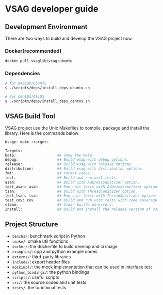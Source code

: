 # VSAG developer guide

## Development Environment
There are two ways to build and develop the VSAG project now.

### Docker(recommended)
```bash
docker pull vsaglib/vsag:ubuntu
```

### Dependencies
```bash
# for Debian/Ubuntu
$ ./scripts/deps/install_deps_ubuntu.sh

# for CentOS/AliOS
$ ./scripts/deps/install_deps_centos.sh
```

## VSAG Build Tool
VSAG project use the Unix Makefiles to compile, package and install the library. Here is the commands below:
```bash
Usage: make <target>

Targets:
help:                   ## Show the help.
debug:                  ## Build vsag with debug options.
release:                ## Build vsag with release options.
distribution:           ## Build vsag with distribution options.
fmt:                    ## Format codes.
test:                   ## Build and run unit tests.
asan:                   ## Build with AddressSanitizer option.
test_asan: asan         ## Run unit tests with AddressSanitizer option.
tsan:                   ## Build with ThreadSanitizer option.
test_tsan: tsan         ## Run unit tests with ThreadSanitizer option.
test_cov: cov           ## Build and run unit tests with code coverage enabled.
clean:                  ## Clear build/ directory.
install:                ## Build and install the release version of vsag.
```

## Project Structure
- `benchs/`: benchmark script in Python
- `cmake/`: cmake util functions
- `docker/`: the dockerfile to build develop and ci image
- `examples/`: cpp and python example codes
- `externs/`: third-party libraries
- `include/`: export header files
- `mockimpl/`: the mock implementation that can be used in interface test
- `python_bindings/`: the python bindings
- `scripts/`: useful scripts
- `src/`: the source codes and unit tests
- `tests/`: the functional tests
